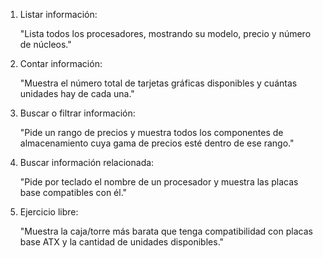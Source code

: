 1. Listar información:

    "Lista todos los procesadores, mostrando su modelo, precio y número de núcleos."

2. Contar información:

    "Muestra el número total de tarjetas gráficas disponibles y cuántas unidades hay de cada una."

3. Buscar o filtrar información:

    "Pide un rango de precios y muestra todos los componentes de almacenamiento cuya gama de precios esté dentro de ese rango."

4. Buscar información relacionada:

    "Pide por teclado el nombre de un procesador y muestra las placas base compatibles con él."

5. Ejercicio libre:

    "Muestra la caja/torre más barata que tenga compatibilidad con placas base ATX y la cantidad de unidades disponibles."

